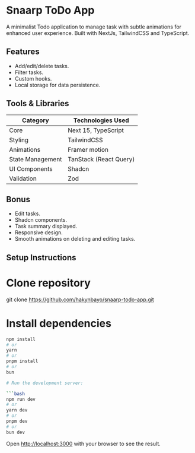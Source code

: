 # Snaarp ToDo App

A minimalist Todo application to manage task with subtle animations for enhanced user experience. Built with NextJs, TailwindCSS and TypeScript.

## Features

- Add/edit/delete tasks.
- Filter tasks.
- Custom hooks.
- Local storage for data persistence.

## Tools & Libraries

| Category         | Technologies Used      |
| ---------------- | ---------------------- |
| Core             | Next 15, TypeScript    |
| Styling          | TailwindCSS            |
| Animations       | Framer motion          |
| State Management | TanStack (React Query) |
| UI Components    | Shadcn                 |
| Validation       | Zod                    |

## Bonus

- Edit tasks.
- Shadcn components.
- Task summary displayed.
- Responsive design.
- Smooth animations on deleting and editing tasks.

## Setup Instructions

# Clone repository

git clone https://github.com/hakynbayo/snaarp-todo-app.git

# Install dependencies

````bash
npm install
# or
yarn
# or
pnpm install
# or
bun

# Run the development server:

```bash
npm run dev
# or
yarn dev
# or
pnpm dev
# or
bun dev
````

Open [http://localhost:3000](http://localhost:3000) with your browser to see the result.
